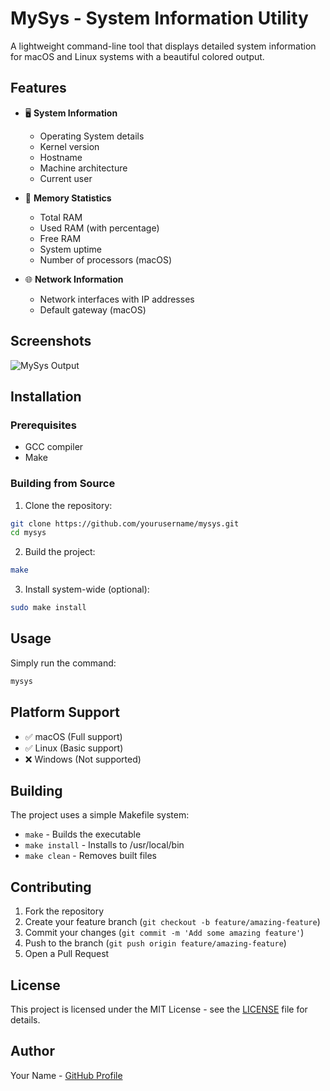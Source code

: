 # MySys - System Information Utility

A lightweight command-line tool that displays detailed system information for macOS and Linux systems with a beautiful colored output.

## Features

- 🖥️ **System Information**
  - Operating System details
  - Kernel version
  - Hostname
  - Machine architecture
  - Current user

- 💾 **Memory Statistics**
  - Total RAM
  - Used RAM (with percentage)
  - Free RAM
  - System uptime
  - Number of processors (macOS)

- 🌐 **Network Information**
  - Network interfaces with IP addresses
  - Default gateway (macOS)

## Screenshots

![MySys Output](screenshots/mysys-output.png)

## Installation

### Prerequisites
- GCC compiler
- Make

### Building from Source

1. Clone the repository:
```sh
git clone https://github.com/yourusername/mysys.git
cd mysys
```

2. Build the project:
```sh
make
```

3. Install system-wide (optional):
```sh
sudo make install
```

## Usage

Simply run the command:
```sh
mysys
```

## Platform Support

- ✅ macOS (Full support)
- ✅ Linux (Basic support)
- ❌ Windows (Not supported)

## Building

The project uses a simple Makefile system:
- `make` - Builds the executable
- `make install` - Installs to /usr/local/bin
- `make clean` - Removes built files

## Contributing

1. Fork the repository
2. Create your feature branch (`git checkout -b feature/amazing-feature`)
3. Commit your changes (`git commit -m 'Add some amazing feature'`)
4. Push to the branch (`git push origin feature/amazing-feature`)
5. Open a Pull Request

## License

This project is licensed under the MIT License - see the [LICENSE](LICENSE) file for details.

## Author

Your Name - [GitHub Profile](https://github.com/yourusername)